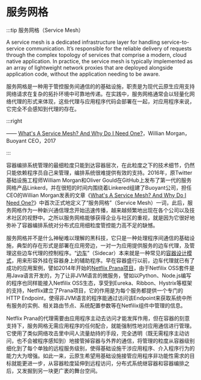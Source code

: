 # 服务网格

:::tip 服务网格（Service Mesh）

A service mesh is a dedicated infrastructure layer for handling service-to-service communication. It’s responsible for the reliable delivery of requests through the complex topology of services that comprise a modern, cloud native application. In practice, the service mesh is typically implemented as an array of lightweight network proxies that are deployed alongside application code, without the application needing to be aware.

服务网格是一种用于管控服务间通信的的基础设施，职责是为现代云原生应用支持网络请求在复杂的拓扑环境中可靠地传递。在实践中，服务网格通常会以轻量化网络代理的形式来体现，这些代理与应用程序代码会部署在一起，对应用程序来说，它完全不会感知到代理的存在。

:::right

—— [What's A Service Mesh? And Why Do I Need One?](https://buoyant.io/2017/04/25/whats-a-service-mesh-and-why-do-i-need-one/)，Willian Morgan，Buoyant CEO，2017

:::

容器编排系统管理的最细粒度只能到达容器层次，在此粒度之下的技术细节，仍然只能依赖程序员自己来管理，编排系统很难提供有效的支持。2016年，原Twitter基础设施工程师William Morgan和Oliver Gould在GitHub上发布了第一代的服务网格产品Linkerd，并在很短的时间内围绕着Linkered组建了Buoyant公司，担任CEO的Willian Morgan发表的文章《[What's A Service Mesh? And Why Do I Need One?](https://buoyant.io/2017/04/25/whats-a-service-mesh-and-why-do-i-need-one/)》中首次正式地定义了“服务网格”（Service Mesh）一词，此后，服务网格作为一种新兴通信理念开始迅速传播，越来越频繁地出现在各个公司以及技术社区的视野中。之所以服务网格能够获得企业与社区的重视，就是因为它很好地弥补了容器编排系统对分布式应用细粒度管控能力高不足的缺憾。

服务网格并不是什么神秘难以理解的黑科技，它只是一种处理程序间通信的基础设施，典型的存在形式是部署在应用旁边，一对一为应用提供服务的边车代理，及管理这些边车代理的控制程序。“[边车](https://en.wikipedia.org/wiki/Sidecar)”（Sidecar）本来就是一种常见的[容器设计模式](https://www.usenix.org/sites/default/files/conference/protected-files/hotcloud16_slides_burns.pdf)，用来形容外挂在容器身上的辅助程序。早在容器盛行以前，边车代理就已有了成功的应用案例，譬如2014年开始的[Netflix Prana项目](https://github.com/Netflix/Prana)，由于Netfilix OSS套件是用Java语言开发的，为了让非JVM语言的微服务，譬如以Python、Node.js编写的程序也同样能接入Netfilix OSS生态，享受到Eureka、Ribbon、Hystrix等框架的支持，Netflix建立了Prana项目，它的作用是为每个服务都提供一个专门的HTTP Endpoint，使得非JVM语言的程序能通过访问该Endpoint来获取系统中所有服务的实例、相关路由节点、系统配置参数等在Netfilix组件中管理的信息。

Netflix Prana的代理需要由应用程序主动去访问才能发挥作用，但在容器的刻意支持下，服务网格无需应用程序的任何配合，就能强制性地对应用通信进行管理。它使用了类似网络攻击里中间人流量劫持的手段，完全透明（既无需程序主动访问，也不会被程序感知到）地接管掉容器与外界的通信，将管理的粒度从容器级别细化到了每个单独的远程服务级别，使得基础设施干涉应用程序、介入程序行为的能力大为增强。如此一来，云原生希望用基础设施接管应用程序非功能性需求的目标就能更进一步，从容器粒度延伸到远程访问，分布式系统继容器和容器编排之后，又发掘到另一块更广袤的舞台空间。